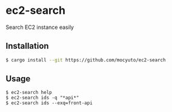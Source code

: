 # ec2-search

Search EC2 instance easily

## Installation

```sh
$ cargo install --git https://github.com/mocyuto/ec2-search
```

## Usage

```
$ ec2-search help
$ ec2-search ids -q "*api*"
$ ec2-search ids --exq=front-api
```
